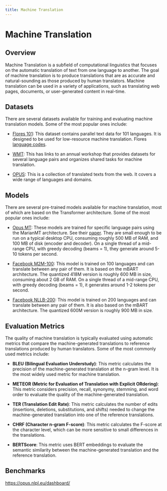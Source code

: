 ```yaml
---
title: Machine Translation
---
```


# Machine Translation

## Overview

Machine Translation is a subfield of computational linguistics that focuses on the automatic translation of text from one language to another. The goal of machine translation is to produce translations that are as accurate and natural-sounding as those produced by human translators. Machine translation can be used in a variety of applications, such as translating web pages, documents, or user-generated content in real-time.

## Datasets

There are several datasets available for training and evaluating machine translation models. Some of the most popular ones include:

- [Flores 101](https://www.kaggle.com/datasets/mathurinache/flores101): This dataset contains parallel text data for 101 languages. It is designed to be used for low-resource machine translation.  Flores [language codes](https://github.com/openlanguagedata/flores).

- [WMT](https://www.statmt.org/): This has links to an annual workshop that provides datasets for several language pairs and organizes shared tasks for machine translation.

- [OPUS](http://opus.nlpl.eu/): This is a collection of translated texts from the web. It covers a wide range of languages and domains.

## Models

There are several pre-trained models available for machine translation, most of which are based on the Transformer architecture. Some of the most popular ones include:

- [Opus MT](https://huggingface.co/Helsinki-NLP): These models are trained for specific language pairs using the MarianMT architecture. See their [paper](https://arxiv.org/pdf/2212.01936). They are small enough to be run on a typical desktop CPU, consuming roughly 500 MB of RAM, and 100 MB of disk (encoder and decoder).  On a single thread of a mid-range CPU, with greedy decoding (beams = 1), they generate around 5-10 tokens per second.

- [Facebook M2M-100](https://huggingface.co/facebook/m2m100_418M): This model is trained on 100 languages and can translate between any pair of them. It is based on the mBART architecture.  The quantized 418M version is roughly 600 MB in size, consuming about 2 GB of RAM.  On a single thread of a mid-range CPU, with greedy decoding (beams = 1), it generates around 1-2 tokens per second.

- [Facebook NLLB-200](https://huggingface.co/facebook/nllb-200-distilled-600M): This model is trained on 200 languages and can translate between any pair of them. It is also based on the mBART architecture.  The quantized 600M version is roughly 900 MB in size.

## Evaluation Metrics

The quality of machine translation is typically evaluated using automatic metrics that compare the machine-generated translations to reference translations produced by human translators. Some of the most commonly used metrics include:

- **BLEU (Bilingual Evaluation Understudy)**: This metric calculates the precision of the machine-generated translation at the n-gram level. It is the most widely used metric for machine translation.

- **METEOR (Metric for Evaluation of Translation with Explicit ORdering)**: This metric considers precision, recall, synonymy, stemming, and word order to evaluate the quality of the machine-generated translation.

- **TER (Translation Edit Rate)**: This metric calculates the number of edits (insertions, deletions, substitutions, and shifts) needed to change the machine-generated translation into one of the reference translations.

- **CHRF (Character n-gram F-score)**: This metric calculates the F-score at the character level, which can be more sensitive to small differences in the translations.

- **BERTScore**: This metric uses BERT embeddings to evaluate the semantic similarity between the machine-generated translation and the reference translation.

## Benchmarks

https://opus.nlpl.eu/dashboard/
